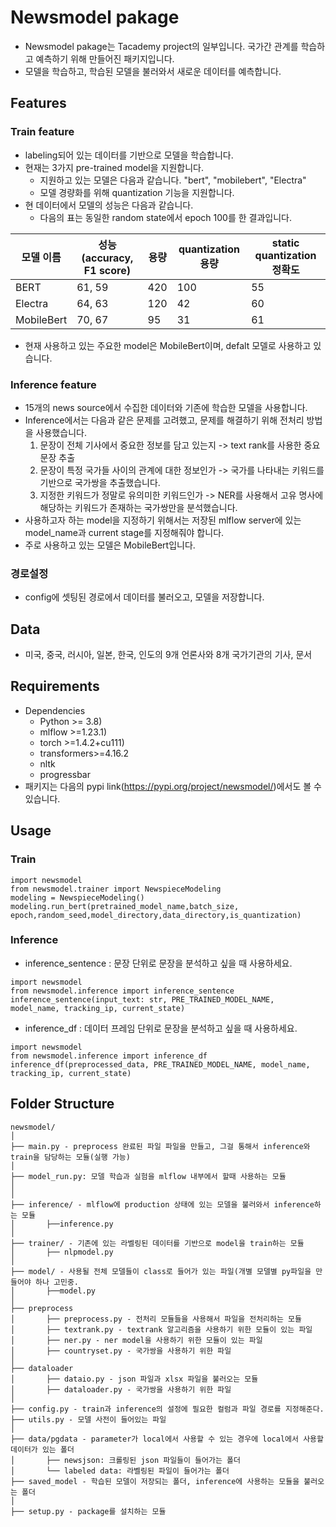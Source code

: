 # Newsmodel pakage
- Newsmodel pakage는 Tacademy project의 일부입니다.
   국가간 관계를 학습하고 예측하기 위해 만들어진 패키지입니다.
- 모델을 학습하고, 학습된 모델을 불러와서 새로운 데이터를 예측합니다.

## Features

### Train feature
- labeling되어 있는 데이터를 기반으로 모델을 학습합니다.
- 현재는 3가지 pre-trained model을 지원합니다. 
  - 지원하고 있는 모델은 다음과 같습니다. "bert", "mobilebert", "Electra"
  - 모델 경량화를 위해 quantization 기능을 지원합니다.
- 현 데이터에서 모델의 성능은 다음과 같습니다. 
  - 다음의 표는 동일한 random state에서 epoch 100를 한 결과입니다.

| 모델 이름  | 성능(accuracy, F1 score) | 용량 | quantization 용량 | static quantization 정확도 |
| ---------- | ------------------------ | ---- | ----------------- | -------------------------- |
| BERT       | 61, 59                   | 420  | 100               | 55                         |
| Electra    | 64, 63                   | 120  | 42                | 60                         |
| MobileBert | 70, 67                   | 95   | 31                | 61                         |

- 현재 사용하고 있는 주요한 model은 MobileBert이며, defalt 모델로 사용하고 있습니다.

### Inference feature
- 15개의 news source에서 수집한 데이터와 기존에 학습한 모델을 사용합니다.
- Inference에서는 다음과 같은 문제를 고려했고, 문제를 해결하기 위해 전처리 방법을 사용했습니다. 
  1. 문장이 전체 기사에서 중요한 정보를 담고 있는지 -> text rank를 사용한 중요 문장 추출
  2. 문장이 특정 국가들 사이의 관계에 대한 정보인가 -> 국가를 나타내는 키워드를 기반으로 국가쌍을 추출했습니다.
  3. 지정한 키워드가 정말로 유의미한 키워드인가 -> NER를 사용해서 고유 명사에 해당하는 키워드가 존재하는 국가쌍만을 분석했습니다.
- 사용하고자 하는 model을 지정하기 위해서는 저장된 mlflow server에 있는 model_name과 current stage를 지정해줘야 합니다.
- 주로 사용하고 있는 모델은 MobileBert입니다.

### 경로설정
- config에 셋팅된 경로에서 데이터를 불러오고, 모델을 저장합니다. 

## Data
- 미국, 중국, 러시아, 일본, 한국, 인도의 9개 언론사와 8개 국가기관의 기사, 문서
  
## Requirements

- Dependencies
  - Python >= 3.8)
  - mlflow >=1.23.1)
  - torch >=1.4.2+cu111) 
  - transformers>=4.16.2
  - nltk
  - progressbar
- 패키지는 다음의 pypi link(https://pypi.org/project/newsmodel/)에서도 볼 수 있습니다.

## Usage

### Train

```
import newsmodel 
from newsmodel.trainer import NewspieceModeling
modeling = NewspieceModeling()
modeling.run_bert(pretrained_model_name,batch_size, epoch,random_seed,model_directory,data_directory,is_quantization)
```

### Inference

- inference_sentence : 문장 단위로 문장을 분석하고 싶을 때 사용하세요.
```
import newsmodel
from newsmodel.inference import inference_sentence
inference_sentence(input_text: str, PRE_TRAINED_MODEL_NAME, model_name, tracking_ip, current_state)
```
- inference_df : 데이터 프레임 단위로 문장을 분석하고 싶을 때 사용하세요.
```
import newsmodel
from newsmodel.inference import inference_df
inference_df(preprocessed_data, PRE_TRAINED_MODEL_NAME, model_name, tracking_ip, current_state)
```

## Folder Structure
  ```
  newsmodel/
  │
  ├── main.py - preprocess 완료된 파일 파일을 만들고, 그걸 통해서 inference와 train을 담당하는 모듈(실행 가능)
  │
  ├── model_run.py: 모델 학습과 실험을 mlflow 내부에서 할때 사용하는 모듈
  │
  │
  ├── inference/ - mlflow에 production 상태에 있는 모델을 불러와서 inference하는 모듈
  │       ├──inference.py 
  │
  ├── trainer/ - 기존에 있는 라벨링된 데이터를 기반으로 model을 train하는 모듈
  │       ├── nlpmodel.py 
  │
  ├── model/ - 사용될 전체 모델들이 class로 들어가 있는 파일(개별 모델별 py파일을 만들어야 하나 고민중.
  │       ├──model.py
  │
  ├── preprocess 
  │       ├── preprocess.py - 전처리 모듈들을 사용해서 파일을 전처리하는 모듈
  │       ├── textrank.py - textrank 알고리즘을 사용하기 위한 모듈이 있는 파일
  │       ├── ner.py - ner model을 사용하기 위한 모듈이 있는 파일
  │       ├── countryset.py - 국가쌍을 사용하기 위한 파일
  │
  ├── dataloader
  │       ├── dataio.py - json 파일과 xlsx 파일을 불러오는 모듈
  │       ├── dataloader.py - 국가쌍을 사용하기 위한 파일
  │
  ├── config.py - train과 inference의 설정에 필요한 컬럼과 파일 경로를 지정해준다.
  ├── utils.py - 모델 사전이 들어있는 파일
  │
  ├── data/pgdata - parameter가 local에서 사용할 수 있는 경우에 local에서 사용할 데이터가 있는 폴더
  │       ├── newsjson: 크롤링된 json 파일들이 들어가는 폴더 
  │       └── labeled data: 라벨링된 파일이 들어가는 폴더
  ├── saved_model - 학습된 모델이 저장되는 폴더, inference에 사용하는 모듈을 불러오는 폴더
  │
  ├── setup.py - package를 설치하는 모듈
 
  ```